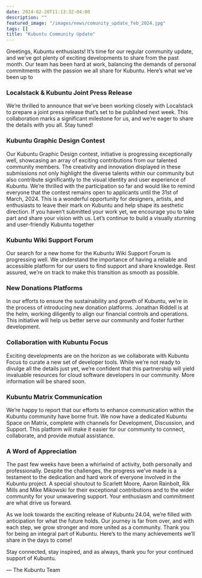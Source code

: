 ```yaml
---
date: 2024-02-20T11:13:32-04:00
description: ""
featured_image: "/images/news/comunity_update_feb_2024.jpg"
tags: []
title: "Kubuntu Community Update"
---
```


Greetings, Kubuntu enthusiasts! It’s time for our regular community update, and we’ve got plenty of exciting developments
to share from the past month. Our team has been hard at work, balancing the demands of personal commitments with the 
passion we all share for Kubuntu. Here’s what we’ve been up to

### Localstack & Kubuntu Joint Press Release

We’re thrilled to announce that we’ve been working closely with Localstack to prepare a joint press release that’s set to be published next week. This collaboration marks a significant milestone for us, and we’re eager to share the details with you all. Stay tuned!

### Kubuntu Graphic Design Contest
Our Kubuntu Graphic Design contest, initiative is progressing exceptionally well, showcasing an array of exciting contributions from our talented community members. The creativity and innovation displayed in these submissions not only highlight the diverse talents within our community but also contribute significantly to the visual identity and user experience of Kubuntu. We’re thrilled with the participation so far and would like to remind everyone that the contest remains open to applicants until the 31st of March, 2024. This is a wonderful opportunity for designers, artists, and enthusiasts to leave their mark on Kubuntu and help shape its aesthetic direction. If you haven’t submitted your work yet, we encourage you to take part and share your vision with us. Let’s continue to build a visually stunning and user-friendly Kubuntu together

### Kubuntu Wiki Support Forum

Our search for a new home for the Kubuntu Wiki Support Forum is progressing well. We understand the importance of having a reliable and accessible platform for our users to find support and share knowledge. Rest assured, we’re on track to make this transition as smooth as possible.

### New Donations Platforms

In our efforts to ensure the sustainability and growth of Kubuntu, we’re in the process of introducing new donation platforms. Jonathan Riddell is at the helm, working diligently to align our financial controls and operations. This initiative will help us better serve our community and foster further development.

### Collaboration with Kubuntu Focus

Exciting developments are on the horizon as we collaborate with Kubuntu Focus to curate a new set of developer tools. While we’re not ready to divulge all the details just yet, we’re confident that this partnership will yield invaluable resources for cloud software developers in our community. More information will be shared soon.

### Kubuntu Matrix Communication

We’re happy to report that our efforts to enhance communication within the Kubuntu community have borne fruit. We now have a dedicated Kubuntu Space on Matrix, complete with channels for Development, Discussion, and Support. This platform will make it easier for our community to connect, collaborate, and provide mutual assistance.

### A Word of Appreciation

The past few weeks have been a whirlwind of activity, both personally and professionally. Despite the challenges, the progress we’ve made is a testament to the dedication and hard work of everyone involved in the Kubuntu project. A special shoutout to Scarlett Moore, Aaron Rainbolt, Rik Mills and Mike Mikowski for their exceptional contributions and to the wider community for your unwavering support. Your enthusiasm and commitment are what drive us forward.

As we look towards the exciting release of Kubuntu 24.04, we’re filled with anticipation for what the future holds. Our journey is far from over, and with each step, we grow stronger and more united as a community. Thank you for being an integral part of Kubuntu. Here’s to the many achievements we’ll share in the days to come!

Stay connected, stay inspired, and as always, thank you for your continued support of Kubuntu.

— The Kubuntu Team
